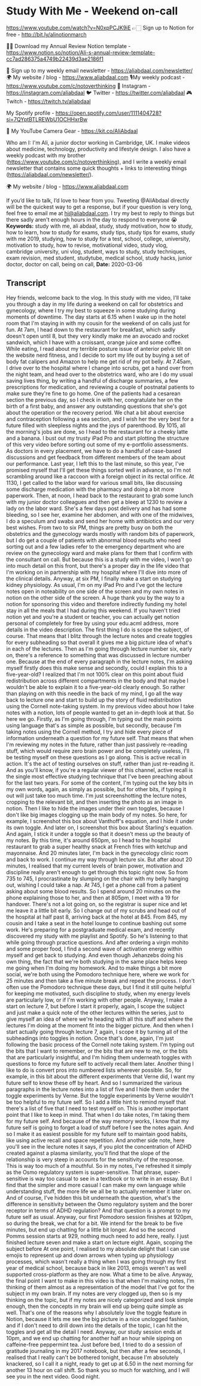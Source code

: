 # Study With Me - Weekend on-call
https://www.youtube.com/watch?v=N0xpPCJK9iE
👉🏻 Sign up to Notion for free - http://bit.ly/alinotionmarch

🤜🏼 Download my Annual Review Notion template - https://www.notion.so/notion/Ali-s-annual-review-template-cc7ad286375a4749b22439d3ae2186f1

💌 Sign up to my weekly email newsletter - https://aliabdaal.com/newsletter/
🌍 My website / blog - https://www.aliabdaal.com 
🎙My weekly podcast - https://www.youtube.com/c/notoverthinking 
📸 Instagram - https://instagram.com/aliabdaal
🐦 Twitter - https://twitter.com/aliabdaal
🎮 Twitch - https://twitch.tv/aliabdaal

My Spotify profile - https://open.spotify.com/user/1111404728?si=7QYptBTLREWbU1OCHHxrBw

🎥 My YouTube Camera Gear - https://kit.co/AliAbdaal

Who am I:
I'm Ali, a junior doctor working in Cambridge, UK. I make videos about medicine, technology, productivity and lifestyle design. I also have a weekly podcast with my brother (https://www.youtube.com/c/notoverthinking), and I write a weekly email newsletter that contains some quick thoughts + links to interesting things (https://aliabdaal.com/newsletter/).

🌍 My website / blog - https://www.aliabdaal.com 


If you’d like to talk, I’d love to hear from you. Tweeting @AliAbdaal directly will be the quickest way to get a response, but if your question is very long, feel free to email me at hi@aliabdaal.com. I try my best to reply to things but there sadly aren't enough hours in the day to respond to everyone 😭
**Keywords:** study with me, ali abdaal, study, study motivation, how to study, how to learn, how to study for exams, study tips, study tips for exams, study with me 2019, studying, how to study for a test, school, college, university, motivation to study, how to revise, motivational video, study vlog, cambridge university, uni vlog, student, ways to study, study techniques, exam revision, med student, studytube, medical school, study hacks, junior doctor, doctor on call, being on call, 
**Date:** 2020-03-06

## Transcript
 Hey friends, welcome back to the vlog. In this study with me video, I'll take you through a day in my life during a weekend on call for obstetrics and gynecology, where I try my best to squeeze in some studying during moments of downtime. The day starts at 6.15 when I wake up in the hotel room that I'm staying in with my cousin for the weekend of on calls just for fun. At 7am, I head down to the restaurant for breakfast, which sadly doesn't open until 8, but they very kindly make me an avocado and rocket sandwich, which I have with a croissant, orange juice and some coffee. While eating, I read about my terrible posture issue of anterior pelvic tilt on the website nerd fitness, and I decide to sort my life out by buying a set of body fat calipers and Amazon to help me get rid of my pot belly. At 7.45am, I drive over to the hospital where I change into scrubs, get a hand over from the night team, and head over to the obstetrics ward, who are I do my usual saving lives thing, by writing a handful of discharge summaries, a few prescriptions for medication, and reviewing a couple of postnatal patients to make sure they're fine to go home. One of the patients had a cesarean section the previous day, so I check in with her, congratulate her on the birth of a first baby, and answer any outstanding questions that she's got about the operation or the recovery period. We chat a bit about exercise and contraception following a sea section, and I wish her the very best for a future filled with sleepless nights and the joys of parenthood. By 1015, all the morning's jobs are done, so I head to the restaurant for a cheeky latte and a banana. I bust out my trusty iPad Pro and start plotting the structure of this very video before sorting out some of my e-portfolio assessments. As doctors in every placement, we have to do a handful of case-based discussions and get feedback from different members of the team about our performance. Last year, I left this to the last minute, so this year, I've promised myself that I'll get these things sorted well in advance, so I'm not scrambling around like a raccoon with a foreign object in its rectal orifice. At 1130, I get called to the labor ward for various small bits, like discussing some discharge medication with the pharmacy and doing a bit more paperwork. Then, at noon, I head back to the restaurant to grab some lunch with my junior doctor colleagues and then get a bleep at 1230 to review a lady on the labor ward. She's a few days post delivery and has had some bleeding, so I see her, examine her abdomen, and with one of the midwives, I do a speculum and swabs and send her home with antibiotics and our very best wishes. From two to six PM, things are pretty busy on both the obstetrics and the gynecology wards mostly with random bits of paperwork, but I do get a couple of patients with abnormal blood results who need sorting out and a few ladies refer to the emergency department who are review on the gynecology ward and make plans for them that I confirm with the consultant on call. But because this is a study with me video, I won't go into much detail on this front, but there's a proper day in the life video that I'm working on in partnership with my hospital where I'll dive into more of the clinical details. Anyway, at six PM, I finally make a start on studying kidney physiology. As usual, I'm on my iPad Pro and I've got the lecture notes open in noteability on one side of the screen and my own notes in notion on the other side of the screen. A huge thank you by the way to a notion for sponsoring this video and therefore indirectly funding my hotel stay in all the meals that I had during this weekend. If you haven't tried notion yet and you're a student or teacher, you can actually get notion personal of completely for free by using your edu.acml address, more details in the video description. The first thing I do is scope the subject, of course. That means that I blitz through the lecture notes and create toggles for every subheading so that overall it gives me a big picture idea of what's in each of the lectures. Then as I'm going through lecture number six, early on, there's a reference to something that was discussed in lecture number one. Because at the end of every paragraph in the lecture notes, I'm asking myself firstly does this make sense and secondly, could I explain this to a five-year-old? I realized that I'm not 100% clear on this point about fluid redistribution across different compartments in the body and that maybe I wouldn't be able to explain it to a five-year-old clearly enough. So rather than playing on with this needle in the back of my mind, I go all the way back to lecture one and start to build up the story of fluid redistribution using the Cornell note-taking system. In my previous video about how I take notes with a notion, lots of people wanted to get an in-depth look at that. So here we go. Firstly, as I'm going through, I'm typing out the main points using language that's as simple as possible, but secondly, because I'm taking notes using the Cornell method, I try and hide every piece of information underneath a question for my future self. That means that when I'm reviewing my notes in the future, rather than just passively re-reading stuff, which would require zero brain power and be completely useless, I'll be testing myself on these questions as I go along. This is active recall in action. It's the act of testing ourselves on stuff, rather than just re-reading it. And as you'll know, if you're a regular viewer of this channel, active recall is the single most effective studying technique that I've been preaching about for the last two years. For some of the content, I'm typing out the key bits in my own words, again, as simply as possible, but for other bits, if typing it out will just take too much time. I'm just screenshotting the lecture notes, cropping to the relevant bit, and then inserting the photo as an image in notion. Then I like to hide the images under their own toggles, because I don't like big images clogging up the main body of my notes. So here, for example, I screenshot this box about Vanthoff's equation, and I hide it under its own toggle. And later on, I screenshot this box about Starling's equation. And again, I stick it under a toggle so that it doesn't mess up the beauty of my notes. By this time, it's around 650pm, so I head to the hospital restaurant to grab a super healthy snack at French fries with ketchup and mayonnaise. And 20 minutes later, I'm back in the gynecology clinic room and back to work. I continue my way through lecture six. But after about 20 minutes, I realised that my current levels of brain power, motivation and discipline really aren't enough to get through this topic right now. So from 735 to 745, I procrastinate by slumping on the chair with my belly hanging out, wishing I could take a nap. At 745, I get a phone call from a patient asking about some blood results. So I spend around 20 minutes on the phone explaining those to her, and then at 805pm, I meet with a 19 for handover. There's not a lot going on, so the registrar is super nice and let me leave it a little bit early. So I change out of my scrubs and head out of the hospital at half past 8, arriving back at the hotel at 845. From 845, my cousin and I take a seat in the hotel lounge to continue bashing out some work. He's preparing for a postgraduate medical exam, and recently discovered my study with me playlist and Spotify. So he's listening to that while going through practice questions. And after ordering a virgin mohito and some proper food, I find a second wave of activation energy within myself and get back to studying. And even though Jehanzebs doing his own thing, the fact that we're both studying in the same place helps keep me going when I'm doing my homework. And to make things a bit more social, we're both using the Pomodoro technique here, where we work for 25 minutes and then take a five minute break and repeat the process. I don't often use the Pomodoro technique these days, but I find it still quite helpful for keeping me motivated, such discipline to study, when my energy levels are particularly low, or if I'm working with other people. Anyway, I make a start on lecture 7, but before I start it properly, again, I scope the subject and just make a quick note of the other lectures within the series, just to give myself an idea of where we're heading with all this stuff and where the lectures I'm doing at the moment fit into the bigger picture. And then when I start actually going through lecture 7, again, I scope it by turning all of the subheadings into toggles in notion. Once that's done, again, I'm just following the basic process of the Cornell note taking system. I'm typing out the bits that I want to remember, or the bits that are new to me, or the bits that are particularly insightful, and I'm hiding them underneath toggles with questions to force my future self to actively recall them later. Another thing I like to do is convert pros into numbered lists wherever possible. So, for example, in this bit about the different experiments that Verne did, I want my future self to know these off by heart. And so I summarized the various paragraphs in the lecture notes into a list of five and I hide them under the toggle experiments by Verne. But the toggle experiments by Verne wouldn't be too helpful to my future self. So I add a little hint to remind myself that there's a list of five that I need to test myself on. This is another important point that I like to keep in mind. That when I do take notes, I'm taking them for my future self. And because of the way memory works, I know that my future self is going to forget a load of stuff before I see the notes again. And so I make it as easiest possible for my future self to maintain good habits, like using active recall and space repetition. And another side note, here you'll see in the lecture notes it says, if you plot the concentration of ADHD created against a plasma similarity, you'll find that the slope of the relationship is very steep in accounts for the sensitivity of the response. This is way too much of a mouthful. So in my notes, I've refreshed it simply as the Osmo regulatory system is super-sensitive. That phrase, super-sensitive is way too casual to see in a textbook or to write in an essay. But I find that the simpler and more casual I can make my own language while understanding stuff, the more life we all be to actually remember it later on. And of course, I've hidden this bit underneath the question, what's the difference in sensitivity between the Osmo regulatory system and the borer receptor in terms of ADHD regulation? And that question is a prompt to my future self as usual. Anyway, our first Pomodoro session finishes at 920pm, so during the break, we chat for a bit. We intend for the break to be five minutes, but end up chatting for a little bit longer. And so the second Pomms session starts at 929, nothing much need to add here, really. I just finished lecture seven and make a start on lecture eight. Again, scoping the subject before At one point, I realised to my absolute delight that I can use emojis to represent up and down arrows when typing up physiology processes, which wasn't really a thing when I was going through my first year of medical school, because back in like 2013, emojis weren't as well supported cross-platform as they are now. What a time to be alive. Anyway, the final point I want to make in this video is that when I'm making notes, I'm thinking of them almost as a representation of the model that I've got for the subject in my own brain. If my notes are very clogged up, then so is my thinking on the topic, but if my notes are nicely categorized and look simple enough, then the concepts in my brain will end up being quite simple as well. That's one of the reasons why I absolutely love the toggle feature in Notion, because it lets me see the big picture in a nice unclogged fashion, and if I don't need to drill down into the details of the topic, I can hit the toggles and get all the detail I need. Anyway, our study session ends at 10pm, and we end up chatting for another half an hour while sipping on caffeine-free peppermint tea. Just before bed, I tried to do a session of gratitude journaling in my 2017 notebook, but then after a few seconds, I realised that I really can't be bothered tonight, because I'm absolutely knackered, so I call it a night, ready to get up at 6.50 in the next morning for another 13 hour on call shift. So thank you so much for watching, and I will see you in the next video. Good night.
